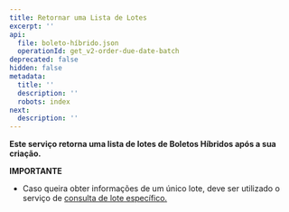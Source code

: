 ```yaml
---
title: Retornar uma Lista de Lotes
excerpt: ''
api:
  file: boleto-híbrido.json
  operationId: get_v2-order-due-date-batch
deprecated: false
hidden: false
metadata:
  title: ''
  description: ''
  robots: index
next:
  description: ''
---
```

**Este serviço retorna uma lista de lotes de Boletos Híbridos após a sua criação.**

**IMPORTANTE**

* Caso queira obter informações de um único lote, deve ser utilizado o serviço de [consulta de lote específico.](https://shipay.readme.io/reference/get_v2-order-due-date-batch-batch-id)
